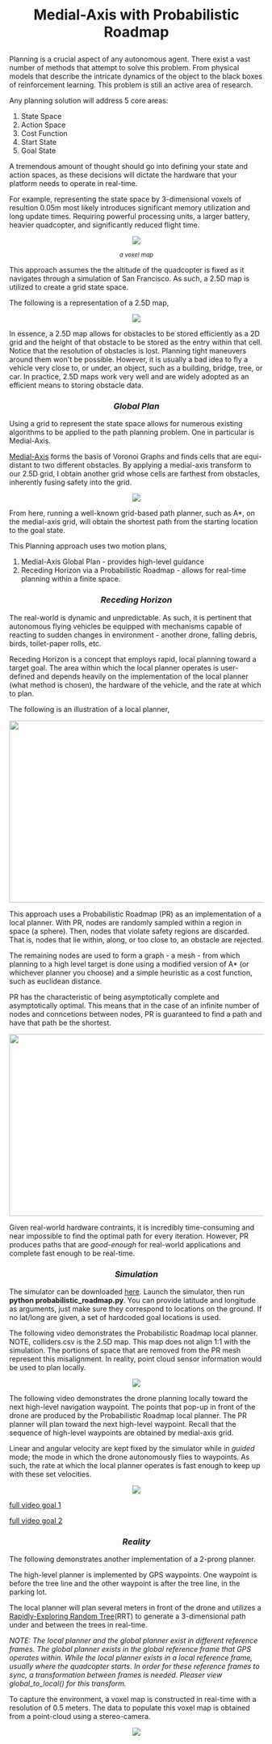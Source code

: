 # <p align="center"><b> Medial-Axis with Probabilistic Roadmap </b></p>
 
Planning is a crucial aspect of any autonomous agent. There exist a vast number of methods that attempt to solve this problem. From physical models that describe the intricate dynamics of the object to the black boxes of reinforcement learning. This problem is still an active area of research. 

Any planning solution will address 5 core areas:

1) State Space 
2) Action Space
3) Cost Function
4) Start State
5) Goal State

A tremendous amount of thought should go into defining your state and action spaces, as these decisions will dictate the hardware that your platform needs to operate in real-time. 

For example, representing the state space by 3-dimensional voxels of resultion 0.05m most likely introduces significant memory utilization and long update times. Requiring powerful processing units, a larger battery, heavier quadcopter, and significantly reduced flight time. 

<p align="center"> <img src="images/voxel_map.png"></p>
<p align="center"><small><i>a voxel map</i></small></p>
 
This approach assumes the the altitude of the quadcopter is fixed as it navigates through a simulation of San Francisco. As such, a 2.5D map is utilized to create a grid state space.

The following is a representation of a 2.5D map,

<p align="center"> <img src="images/two_half.PNG"></p>

In essence, a 2.5D map allows for obstacles to be stored efficiently as a 2D grid and the height of that obstacle to be stored as the entry within that cell. Notice that the resolution of obstacles is lost. Planning tight maneuvers around them won't be possible. However, it is usually a bad idea to fly a vehicle very close to, or under, an object, such as a building, bridge, tree, or car. In practice, 2.5D maps work very well and are widely adopted as an efficient means to storing obstacle data.

### <p align="center"><b><i>Global Plan</i></b></p>

Using a grid to represent the state space allows for numerous existing algorithms to be applied to the path planning problem. One in particular is Medial-Axis. 

[Medial-Axis](https://en.wikipedia.org/wiki/Medial_axis) forms the basis of Voronoi Graphs and finds cells that are equi-distant to two different obstacles. By applying a medial-axis transform to our 2.5D grid, I obtain another grid whose cells are farthest from obstacles, inherently fusing safety into the grid.

<p align="center"> <img src="images/medial_axis_transform.PNG"></p>

From here, running a well-known grid-based path planner, such as A*, on the medial-axis grid, will obtain the shortest path from the starting location to the goal state.

This Planning approach uses two motion plans,

1) Medial-Axis Global Plan - provides high-level guidance
2) Receding Horizon via a Probabilistic Roadmap - allows for real-time planning within a finite space.

### <p align="center"><b><i>Receding Horizon </i></b></p>

The real-world is dynamic and unpredictable. As such, it is pertinent that autonomous flying vehicles be equipped with mechanisms capable of reacting to sudden changes in environment - another drone, falling debris, birds, toilet-paper rolls, etc. 

Receding Horizon is a concept that employs rapid, local planning toward a target goal.  The area within which the local planner operates is user-defined and depends heavily on the implementation of the local planner (what method is chosen), the hardware of the vehicle, and the rate at which to plan.

The following is an illustration of a local planner,

<p align="center"> <img src="images/local_planning.PNG" width="640" height="360"></p>

This approach uses a Probabilistic Roadmap (PR) as an implementation of a local planner. With PR, nodes are randomly sampled within a region in space (a sphere). Then, nodes that violate safety regions are discarded. That is, nodes that lie within, along, or too close to, an obstacle are rejected. 

The remaining nodes are used to form a graph - a mesh - from which planning to a high level target is done using a modified version of A* (or whichever planner you choose) and a simple heuristic as a cost function, such as euclidean distance. 

PR has the characteristic of being asymptotically complete and asymptotically optimal. This means that in the case of an infinite number of nodes and conncetions between nodes, PR is guaranteed to find a path and have that path be the shortest.

<p align="center"> <img src="images/pr_planning.PNG" width="640" height="360"></p>

Given real-world hardware contraints, it is incredibly time-consuming and near impossible to find the optimal path for every iteration. However, PR produces paths that are *good-enough* for real-world applications and complete fast enough to be real-time.

### <p align="center"><b><i>Simulation </i></b></p>

The simulator can be downloaded [here](https://github.com/udacity/FCND-Simulator-Releases/releases). Launch the simulator, then run __python probabilistic_roadmap.py__. You can provide latitude and longitude as arguments, just make sure they correspond to locations on the ground. If no lat/long are given, a set of hardcoded goal locations is used.

The following video demonstrates the Probabilistic Roadmap local planner. NOTE, colliders.csv is the 2.5D map. This map does not align 1:1 with the simulation. The portions of space that are removed from the PR mesh represent this misalignment. In reality, point cloud sensor information would be used to plan locally.

<p align="center"> <img src="images/pr_mesh.gif"></p>

The following video demonstrates the drone planning locally toward the next high-level navigation waypoint. The points that pop-up in front of the drone are produced by the Probabilistic Roadmap local planner. The PR planner will plan toward the next high-level waypoint. Recall that the sequence of high-level waypoints are obtained by medial-axis grid. 

Linear and angular velocity are kept fixed by the simulator while in *guided* mode; the mode in which the drone autonomously flies to waypoints. As such, the rate at which the local planner operates is fast enough to keep up with these set velocities. 

<p align="center"> <img src="images/full_planner.gif"></p>

[full video goal 1](https://www.youtube.com/watch?v=_OQJwqXbQVw&feature=youtu.be)

[full video goal 2](https://www.youtube.com/watch?v=KUoBN9De5qM&feature=youtu.be)

### <p align="center"><b><i>Reality </i></b></p>

The following demonstrates another implementation of a 2-prong planner.

The high-level planner is implemented by GPS waypoints. One waypoint is before the tree line and the other waypoint is after the tree line, in the parking lot. 

The local planner will plan several meters in front of the drone and utilizes a [Rapidly-Exploring Random Tree](https://en.wikipedia.org/wiki/Rapidly-exploring_random_tree)(RRT) to generate a 3-dimensional path under and between the trees in real-time. 

*NOTE: The local planner and the global planner exist in different reference frames. The global planner exists in the global reference frame that GPS operates within. While the local planner exists in a local reference frame, usually where the quadcopter starts. In order for these reference frames to sync, a transformation between frames is needed. Pleaser view global_to_local() for this transform.*

To capture the environment, a voxel map is constructed in real-time with a resolution of 0.5 meters. The data to populate this voxel map is obtained from a point-cloud using a stereo-camera. 


<p align="center"> <img src="images/real_world.gif"></p>
